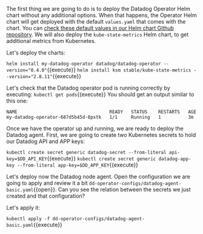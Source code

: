 The first thing we are going to do is to deploy the Datadog Operator Helm chart without any additional options. When that happens, the Operator Helm chart will get deployed with the default `values.yaml` that comes with the chart. You can [check these default values in our Helm chart Github repository](https://github.com/DataDog/helm-charts/blob/master/charts/datadog-operator/values.yaml). We will also deploy the `kube-state-metrics` Helm chart, to get additional metrics from Kubernetes.

Let's deploy the charts:

`helm install my-datadog-operator datadog/datadog-operator --version="0.4.0"`{{execute}}
`helm install ksm stable/kube-state-metrics --version="2.8.11"`{{execute}}

Let's check that the Datadog operator pod is running correctly by executing: `kubectl get pods`{{execute}} You should get an output similar to this one:

```
NAME                                  READY   STATUS    RESTARTS   AGE
my-datadog-operator-687d5b45d-8pxtk   1/1     Running   1          3m
```

Once we have the operator up and running, we are ready to deploy the Datadog agent. First, we are going to create two Kubernetes secrets to hold our Datadog API and APP keys:

`kubectl create secret generic datadog-secret --from-literal api-key=$DD_API_KEY`{{execute}}
`kubectl create secret generic datadog-app-key --from-literal app-key=$DD_APP_KEY`{{execute}}

Let's deploy now the Datadog node agent. Open the configuration we are going to apply and review it a bit `dd-operator-configs/datadog-agent-basic.yaml`{{open}}. Can you see the relation between the secrets we just created and that configuration?

Let's apply it:

`kubectl apply -f dd-operator-configs/datadog-agent-basic.yaml`{{execute}}
